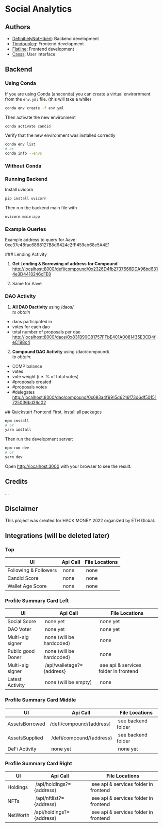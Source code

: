 # Social Analytics

## Authors 
* [DefinitielyNotHibert](https://github.com/DefinitelyNotHilbert): Backend development
* [Timdoubleg](https://github.com/timdoubleg): Frontend development
* [Fistline](https://github.com/fistline): Frontend development
* [Casss](https://github.com/grandmasterLeu): User interface


## Backend

### Using Conda
If you are using Conda (anaconda) you can create a virtual envirornment from the `env.yml` file. (this will take a while)
```bash
conda env create -f env.yml
```

Then activate the new environment 
```bash
conda activate candid
```

Verify that the new environment was installed correctly
```bash
conda env list
# or
conda info --envs
```

### Without Conda


### Running Backend
Install uvicorn
```bash
pip install uvicorn
```

Then run the backend main file with
```bash
uvicorn main:app
```

### Example Queries

Example address to query for Aave: 
0xe37e48fac6868127B8d6424c2fF459ab68e5A4E1

### Lending Activity
1. **Get Lending & Borrowing of address for Compound**
[http://localhost:8000/defi/compound/0x2326D4fb2737666DDA96bd6314e3D4418246cFE8](http://localhost:8000/defi/compound/0x2326D4fb2737666DDA96bd6314e3D4418246cFE8)

2. Same for Aave

### DAO Activity
1. **All DAO Dactivity**
using /daos/<address> to obtain 
- daos participated in
- votes for each dao
- total number of proposals per dao 
[http://localhost:8000/daos/0x831B90C81757FFbE401A0081435E3CD4feC198c4](http://localhost:8000/daos/0x831B90C81757FFbE401A0081435E3CD4feC198c4)

2. **Compound DAO Activity**
using /dao/compound/<address> to obtain:
- COMP balance
- votes
- vote weight (i.e. % of total votes)
- #proposals created
- #proposals votes
- #delegates
[http://localhost:8000/dao/compound/0x683a4f9915d6216f73d6df50151725036bd26c02](http://localhost:8000/dao/compound/0x683a4f9915d6216f73d6df50151725036bd26c02) 



## Quickstart Frontend
First, install all packages
```bash
npm install
# or
yarn install
```

Then run the development server:
```bash
npm run dev
# or
yarn dev
```

Open [http://localhost:3000](http://localhost:3000) with your browser to see the result.

## Credits
...

## Disclaimer
This project was created for HACK MONEY 2022 organized by ETH Global. 



## Integrations (will be deleted later)

### Top
| UI | Api Call | File Locations |
| --- | --- | --- |
| Following & Followers | none | none |
| Candid Score | none | none |
| Wallet Age Score | none | none |


### Profile Summary Card Left

| UI | Api Call | File Locations |
| --- | --- | --- |
| Social Score | none yet | none yet |
| DAO Voter | none yet | none yet |
| Multi-sig signer | none (will be hardcoded) | none |
| Public good Doner | none (will be hardcoded) | none |
| Multi-sig signer | /api/walletage?={address} | see api & services folder in frontend|
| Latest Activity | none (will be empty) | none |


### Profile Summary Card Middle

| UI | Api Call | File Locations |
| --- | --- | --- |
| AssetsBorrowed | /defi/compound/{address} | see backend folder |
| AssetsSupplied | /defi/compound/{address} | see backend folder |
| DeFi Activity | none yet | none yet |

### Profile Summary Card Right

| UI | Api Call | File Locations |
| --- | --- | --- |
| Holdings | /api/holdings?={address} | see api & services folder in frontend |
| NFTs | /api/nftlist?={address} | see api & services folder in frontend |
| NetWorth | /api/holdings?={address} | see api & services folder in frontend |








